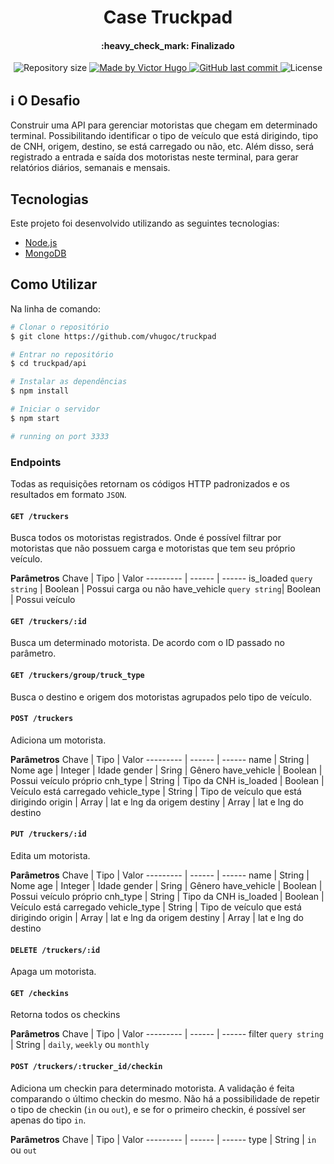 <h1 align="center">Case Truckpad</h1>

<h4 align="center"> 
	:heavy_check_mark: Finalizado
</h4>
<p align="center">	
  <img alt="Repository size" src="https://img.shields.io/github/repo-size/vhugoc/truckpad">
	
  <a href="https://www.linkedin.com/in/vhugoc/">
    <img alt="Made by Victor Hugo" src="https://img.shields.io/badge/made%20by-Victor Hugo-%2304D361">
  </a>
  
  <a href="https://github.com/vhugoc/truckpad/commits/master">
    <img alt="GitHub last commit" src="https://img.shields.io/github/last-commit/vhugoc/truckpad">
  </a>

  <img alt="License" src="https://img.shields.io/badge/license-MIT-brightgreen">
</p>

## :information_source: O Desafio

Construir uma API para gerenciar motoristas que chegam em determinado terminal. Possibilitando identificar o tipo de veículo que está dirigindo, tipo de CNH, origem, destino, se está carregado ou não, etc. Além disso, será registrado a entrada e saída dos motoristas neste terminal, para gerar relatórios diários, semanais e mensais.

## Tecnologias

Este projeto foi desenvolvido utilizando as seguintes tecnologias:

- [Node.js](https://nodejs.org/)
- [MongoDB](https://www.mongodb.com/)


## Como Utilizar

Na linha de comando:

```bash
# Clonar o repositório
$ git clone https://github.com/vhugoc/truckpad

# Entrar no repositório
$ cd truckpad/api

# Instalar as dependências
$ npm install

# Iniciar o servidor
$ npm start

# running on port 3333
```

### Endpoints

Todas as requisições retornam os códigos HTTP padronizados e os resultados em formato `JSON`.

#### `GET /truckers`
Busca todos os motoristas registrados. Onde é possível filtrar por motoristas que não possuem carga e motoristas que tem seu próprio veículo.

**Parâmetros**
Chave                      | Tipo    | Valor
---------                  | ------  | ------
is_loaded `query string`   | Boolean | Possui carga ou não
have_vehicle `query string`| Boolean | Possui veículo

#### `GET /truckers/:id`
Busca um determinado motorista. De acordo com o ID passado no parâmetro.

#### `GET /truckers/group/truck_type`
Busca o destino e origem dos motoristas agrupados pelo tipo de veículo.

#### `POST /truckers`
Adiciona um motorista.

**Parâmetros**
Chave        | Tipo    | Valor
---------    | ------  | ------
name         | String  | Nome
age          | Integer | Idade
gender       | Sring   | Gênero
have_vehicle | Boolean | Possui veículo próprio
cnh_type     | String  | Tipo da CNH
is_loaded    | Boolean | Veículo está carregado
vehicle_type | String  | Tipo de veículo que está dirigindo
origin       | Array   | lat e lng da origem
destiny      | Array   | lat e lng do destino

#### `PUT /truckers/:id`
Edita um motorista.

**Parâmetros**
Chave        | Tipo    | Valor
---------    | ------  | ------
name         | String  | Nome
age          | Integer | Idade
gender       | Sring   | Gênero
have_vehicle | Boolean | Possui veículo próprio
cnh_type     | String  | Tipo da CNH
is_loaded    | Boolean | Veículo está carregado
vehicle_type | String  | Tipo de veículo que está dirigindo
origin       | Array   | lat e lng da origem
destiny      | Array   | lat e lng do destino

#### `DELETE /truckers/:id`
Apaga um motorista.

#### `GET /checkins`
Retorna todos os checkins

**Parâmetros**
Chave                 | Tipo    | Valor
---------             | ------  | ------
filter `query string` | String  | `daily`, `weekly` ou `monthly`

#### `POST /truckers/:trucker_id/checkin`
Adiciona um checkin para determinado motorista. A validação é feita comparando o último checkin do mesmo. Não há a possibilidade de repetir o tipo de checkin (`in` ou `out`), e se for o primeiro checkin, é possível ser apenas do tipo `in`.

**Parâmetros**
Chave       | Tipo    | Valor
---------   | ------  | ------
type        | String  | `in` ou `out`